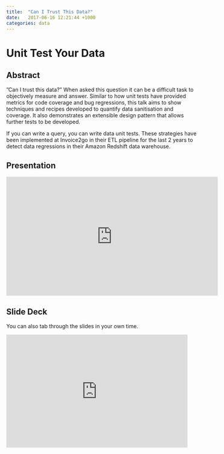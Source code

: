 ```yaml
---
title:  "Can I Trust This Data?"
date:   2017-06-16 12:21:44 +1000
categories: data
---
```

# Unit Test Your Data

## Abstract

”Can I trust this data?” When asked this question it can be a difficult task to objectively measure and answer. Similar to how unit tests have provided metrics for code coverage and bug regressions, this talk aims to show techniques and recipes developed to quantify data sanitisation and coverage. It also demonstrates an extensible design pattern that allows further tests to be developed.

If you can write a query, you can write data unit tests. These strategies have been implemented at Invoice2go in their ETL pipeline for the last 2 years to detect data regressions in their Amazon Redshift data warehouse.


## Presentation

<iframe width="560" height="315" src="https://www.youtube.com/embed/dLO3kde0cHI" frameborder="0" allowfullscreen></iframe>


## Slide Deck

You can also tab through the slides in your own time.

<iframe src="https://docs.google.com/presentation/d/15asE4CnP-tihoTUjdAHl6X2bHJw0Wh2mjQsu0ezzoS4/embed?start=false&loop=false&delayms=60000" frameborder="0" width="480" height="299" allowfullscreen="true" mozallowfullscreen="true" webkitallowfullscreen="true"></iframe>
